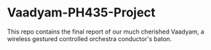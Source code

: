 # Vaadyam-PH435-Project
This repo contains the final report of our much cherished Vaadyam, a wireless gestured controlled orchestra conductor's baton. 
